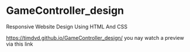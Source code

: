 # GameController_design
Responsive Website Design Using HTML And CSS

https://timdvd.github.io/GameController_design/ you nay watch a preview via this link
